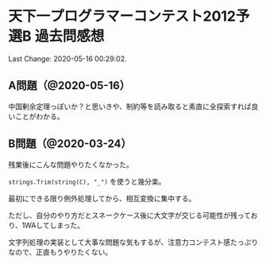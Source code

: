 # 天下一プログラマーコンテスト2012予選B 過去問感想

Last Change: 2020-05-16 00:29:02.

## A問題（@2020-05-16）

中国剰余定理っぽいか？と思いきや、制約等を読み取ると素直に全探索すれば良いことがわかる。

## B問題（@2020-03-24）

残業後にこんな問題やりたくなかった。

`strings.Trim(string(C), "_")` を使うと幾分楽。

最初にできる限り例外処理してから、相互変換に集中する。

ただし、自分のやり方だとスネークケース後に大文字が交じる可能性が残っており、1WAしてしまった。

文字列処理の実装として大事な問題な気もするが、注意力コンテスト感たっぷりなので、正直もうやりたくない。

